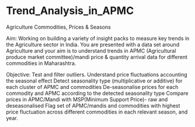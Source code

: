 # Trend_Analysis_in_APMC
Agriculture Commodities, Prices &amp; Seasons 
 
Aim: Working on building a variety of insight packs to measure key trends in the Agriculture sector in India. You are presented with a data set around Agriculture and your aim is to understand trends in APMC (Agricultural produce market committee)/mandi price &amp; quantity arrival data for different commodities in Maharashtra.  

Objective: 
Test and filter outliers. Understand price fluctuations accounting the seasonal effect Detect seasonality type (multiplicative or additive) for each cluster of APMC and commodities De-seasonalise prices for each commodity and APMC according to the detected seasonality type Compare prices in APMC/Mandi with MSP(Minimum Support Price)- raw and deseasonalised Flag set of APMC/mandis and commodities with highest price fluctuation across different commodities in each relevant season, and year.
